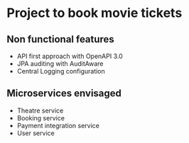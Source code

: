 # Project to book movie tickets


## Non functional features
- API first approach with OpenAPI 3.0
- JPA auditing with AuditAware
- Central Logging configuration
## Microservices envisaged
- Theatre service
- Booking service
- Payment integration service
- User service
